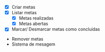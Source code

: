 - [x] Criar metas
- [x] Listar metas 
    - [X] Metas realizadas
    - [X] Metas abertas
- [x] Marcar/ Desmarcar metas como concluídas
- Remover metas
- Sistema de mesagem
